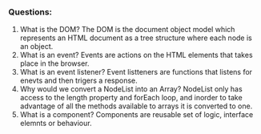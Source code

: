 ### Questions:
1. What is the DOM?
    The DOM is the document object model which represents an HTML document as a tree structure where each node is an object.
2. What is an event?
    Events are actions on the HTML elements that takes place in the browser.
3. What is an event listener?
    Event listteners are functions that listens for enevts and then trigers a response.
4. Why would we convert a NodeList into an Array?
    NodeList only has access to the length property and forEach loop, and inorder to take advantage of all the methods available to arrays it is converted to one.
5. What is a component? 
    Components are reusable set of logic, interface elemnts or behaviour.
